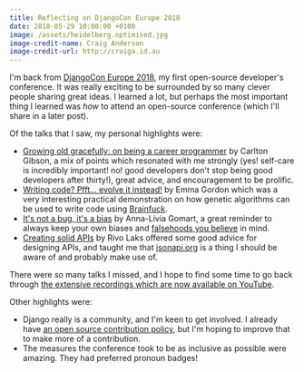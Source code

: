 ```yaml
---
title: Reflecting on DjangoCon Europe 2018
date: 2018-05-29 10:00:00 +0100
image: /assets/heidelberg.optimised.jpg
image-credit-name: Craig Anderson
image-credit-url: http://craiga.id.au
---
```


I'm back from [DjangoCon Europe 2018](https://2018.djangocon.eu), my first open-source developer's conference. It was really exciting to be surrounded by so many clever people sharing great ideas. I learned a lot, but perhaps the most important thing I learned was *how* to attend an open-source conference (which I'll share in a later post).

Of the talks that I saw, my personal highlights were:

 * [Growing old gracefully: on being a career programmer](https://www.youtube.com/watch?v=7WUFWmyk-HY) by Carlton Gibson, a mix of points which resonated with me strongly (yes! self-care is incredibly important! no! good developers don't stop being good developers after thirty!), great advice, and encouragement to be prolific.
 * [Writing code? Pfft… evolve it instead!](https://www.youtube.com/watch?v=973NUf3skYM) by Emma Gordon which was a very interesting practical demonstration on how genetic algorithms can be used to write code using [Brainfuck](https://en.wikipedia.org/wiki/Brainfuck).
 * [It's not a bug, it's a bias](https://www.youtube.com/watch?v=CZddeZ2RiLE) by Anna-Livia Gomart, a great reminder to always keep your own biases and [falsehoods you believe](https://github.com/kdeldycke/awesome-falsehood) in mind.
 * [Creating solid APIs](https://www.youtube.com/watch?v=1pgQXzoUcgk) by Rivo Laks offered some good advice for designing APIs, and taught me that [jsonapi.org](http://jsonapi.org) is a thing I should be aware of and probably make use of.

There were *so* many talks I missed, and I hope to find some time to go back through [the extensive recordings which are now available on YouTube](https://www.youtube.com/user/djangoconeurope/videos).

Other highlights were:

 * Django really is a community, and I'm keen to get involved. I already have [an open source contribution policy](/policies/open_source), but I'm hoping to improve that to make more of a contribution.
 * The measures the conference took to be as inclusive as possible were amazing. They had preferred pronoun badges!
